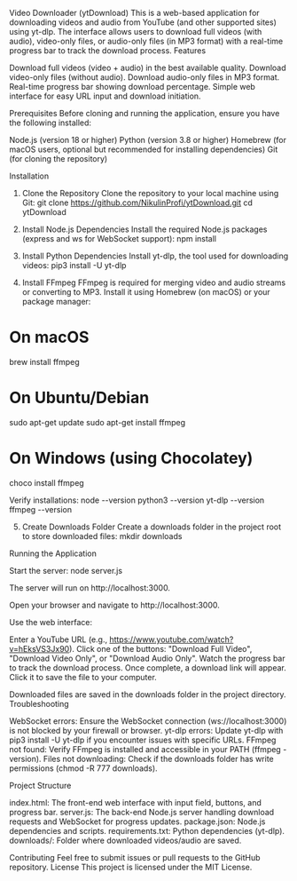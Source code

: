 Video Downloader (ytDownload)
This is a web-based application for downloading videos and audio from YouTube (and other supported sites) using yt-dlp. The interface allows users to download full videos (with audio), video-only files, or audio-only files (in MP3 format) with a real-time progress bar to track the download process.
Features

Download full videos (video + audio) in the best available quality.
Download video-only files (without audio).
Download audio-only files in MP3 format.
Real-time progress bar showing download percentage.
Simple web interface for easy URL input and download initiation.

Prerequisites
Before cloning and running the application, ensure you have the following installed:

Node.js (version 18 or higher)
Python (version 3.8 or higher)
Homebrew (for macOS users, optional but recommended for installing dependencies)
Git (for cloning the repository)

Installation
1. Clone the Repository
Clone the repository to your local machine using Git:
git clone https://github.com/NikulinProfi/ytDownload.git
cd ytDownload

2. Install Node.js Dependencies
Install the required Node.js packages (express and ws for WebSocket support):
npm install

3. Install Python Dependencies
Install yt-dlp, the tool used for downloading videos:
pip3 install -U yt-dlp

4. Install FFmpeg
FFmpeg is required for merging video and audio streams or converting to MP3. Install it using Homebrew (on macOS) or your package manager:
# On macOS
brew install ffmpeg

# On Ubuntu/Debian
sudo apt-get update
sudo apt-get install ffmpeg

# On Windows (using Chocolatey)
choco install ffmpeg

Verify installations:
node --version
python3 --version
yt-dlp --version
ffmpeg --version

5. Create Downloads Folder
Create a downloads folder in the project root to store downloaded files:
mkdir downloads

Running the Application

Start the server:
node server.js

The server will run on http://localhost:3000.

Open your browser and navigate to http://localhost:3000.

Use the web interface:

Enter a YouTube URL (e.g., https://www.youtube.com/watch?v=hEksVS3Jx90).
Click one of the buttons: "Download Full Video", "Download Video Only", or "Download Audio Only".
Watch the progress bar to track the download process.
Once complete, a download link will appear. Click it to save the file to your computer.



Downloaded files are saved in the downloads folder in the project directory.
Troubleshooting

WebSocket errors: Ensure the WebSocket connection (ws://localhost:3000) is not blocked by your firewall or browser.
yt-dlp errors: Update yt-dlp with pip3 install -U yt-dlp if you encounter issues with specific URLs.
FFmpeg not found: Verify FFmpeg is installed and accessible in your PATH (ffmpeg -version).
Files not downloading: Check if the downloads folder has write permissions (chmod -R 777 downloads).

Project Structure

index.html: The front-end web interface with input field, buttons, and progress bar.
server.js: The back-end Node.js server handling download requests and WebSocket for progress updates.
package.json: Node.js dependencies and scripts.
requirements.txt: Python dependencies (yt-dlp).
downloads/: Folder where downloaded videos/audio are saved.

Contributing
Feel free to submit issues or pull requests to the GitHub repository.
License
This project is licensed under the MIT License.
